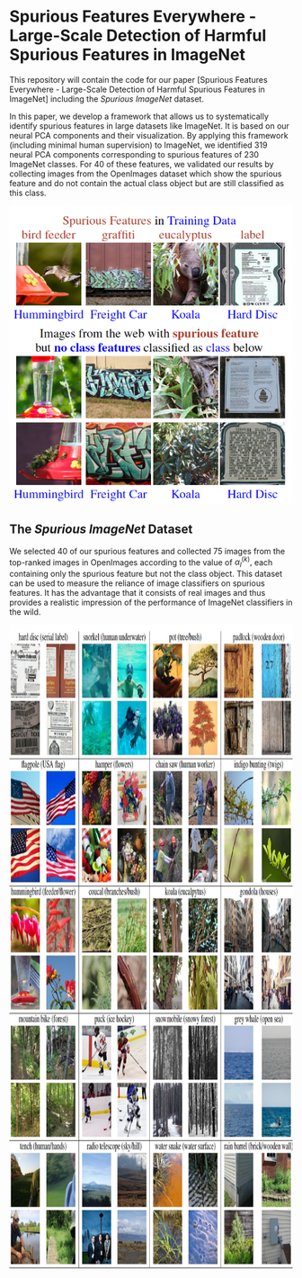 # Spurious Features Everywhere - Large-Scale Detection of Harmful Spurious Features in ImageNet

This repository will contain the code for our paper [Spurious Features Everywhere - Large-Scale Detection of Harmful Spurious Features in ImageNet] including the *Spurious ImageNet* dataset.

In this paper, we develop a framework that allows us to systematically identify spurious features in large datasets like ImageNet. It is based on our neural PCA components and their visualization.
By applying this framework (including minimal human supervision) to ImageNet, we identified 319 neural PCA components corresponding to spurious features of 230 ImageNet classes. For 40 of these features, we validated our results by 
collecting images from the OpenImages dataset which show the spurious feature and do not contain the actual class object but are still classified as this class. 

<p align="center">
  <img width="505" height="531" src="./example_images/teaser.png">
</p>

## The *Spurious ImageNet* Dataset
We selected 40 of our spurious features and collected 75 images from the top-ranked images in OpenImages according to the value of $\alpha_l^{(k)},$ each containing only the spurious feature but not the class object. This dataset can be used to measure the reliance of image classifiers on spurious features. It has the advantage that it consists of real images and thus provides a realistic impression of the performance of ImageNet classifiers in the wild. 
<p align="center">
  <img width="937" height="1145" src="./example_images/examples_spurious_imagenet.jpg">
</p>
